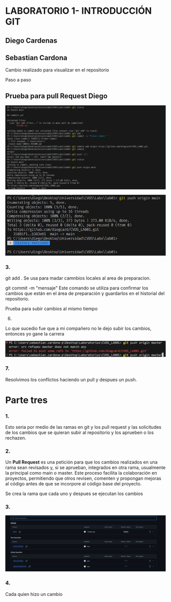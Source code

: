# LABORATORIO 1- INTRODUCCIÓN GIT

## Diego Cardenas
## Sebastian Cardona

Cambio realizado para visualizar en el repositorio

Paso a paso

## Prueba para pull Request Diego

![alt text](image.png)

![alt text](image-1.png)

### 3.

git add .
Se usa para madar camnbios locales al area de preparacion.

git commit -m "mensaje"
Este comando se utiliza para confirmar los cambios que están en el área de preparación y guardarlos en el historial del repositorio.

Prueba para subir cambios al mismo tiempo

6.


Lo que sucedio fue que a mi compañero no le dejo subir los cambios, entonces yo gane la carrera 

![alt text](image-2.png)

### 7.

Resolvimos los conflictos haciendo un pull y despues un push.

# Parte tres

### 1.

Esto seria por medio de las ramas en git y los pull request y las solicitudes de los cambios que se quieran subir al repositorio y los aprueben o los rechazen.

### 2.

Un <Strong>Pull Request</Strong> es una petición para que los cambios realizados en una rama sean revisados y, si se aprueban, integrados en otra rama, usualmente la principal como main o master. Este proceso facilita la colaboración en proyectos, permitiendo que otros revisen, comenten y propongan mejoras al código antes de que se incorpore al código base del proyecto.

Se crea la rama que cada uno y despues se ejecutan los cambios

### 3.

![alt text](image-3.png)

### 4.

Cada quien hizo un cambio